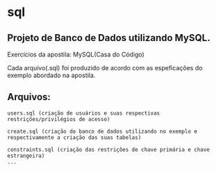 # sql
## Projeto de Banco de Dados utilizando MySQL.
 Exercícios da apostila: MySQL(Casa do Código)
 
 Cada arquivo(.sql) foi produzido de acordo com as espeficações do exemplo abordado na apostila.
  
## Arquivos: 
  
    users.sql (criação de usuários e suas respectivas restrições/privilégios de acesso)
    
    create.sql (criação do banco de dados utilizando no exemplo e respectivamente a criação das suas tabelas)
    
    constraints.sql (criação das restrições de chave primária e chave estrangeira)
    ...
 
  
 
 

